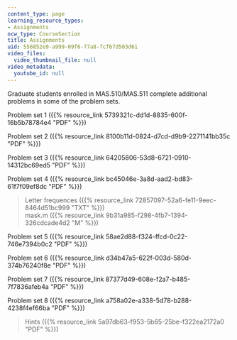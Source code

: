 ```yaml
---
content_type: page
learning_resource_types:
- Assignments
ocw_type: CourseSection
title: Assignments
uid: 556852e9-a999-09f6-77a8-fcf67d503d61
video_files:
  video_thumbnail_file: null
video_metadata:
  youtube_id: null
---
```


Graduate students enrolled in MAS.510/MAS.511 complete additional problems in some of the problem sets.

Problem set 1 ({{% resource_link 5739321c-dd1d-8835-600f-16b5b78784e4 "PDF" %}})

Problem set 2 ({{% resource_link 8100b11d-0824-d7cd-d9b9-2271141bb35c "PDF" %}})

Problem set 3 ({{% resource_link 64205806-53d8-6721-0910-14312bc69ed5 "PDF" %}})

Problem set 4 ({{% resource_link bc45046e-3a8d-aad2-bd83-61f7f09ef8dc "PDF" %}})

> Letter frequences ({{% resource_link 72857097-52a6-fe11-9eec-8464d51bc999 "TXT" %}})  
> mask.m ({{% resource_link 9b31a985-f298-4fb7-1394-326cdcade4d2 "M" %}})

Problem set 5 ({{% resource_link 58ae2d88-f324-ffcd-0c22-746e7394b0c2 "PDF" %}})

Problem set 6 ({{% resource_link d34b47a5-622f-003d-580d-374b76240f8e "PDF" %}})

Problem set 7 ({{% resource_link 87377d49-608e-f2a7-b485-7f7836afeb4a "PDF" %}})

Problem set 8 ({{% resource_link a758a02e-a338-5d78-b288-4238f4ef66ba "PDF" %}})

> Hints ({{% resource_link 5a97db63-f953-5b65-25be-f322ea2172a0 "PDF" %}})